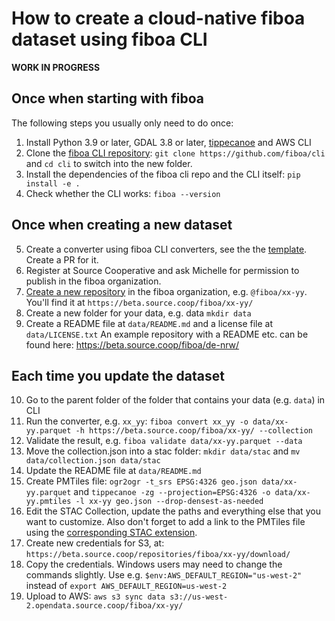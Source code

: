# How to create a cloud-native fiboa dataset using fiboa CLI

**WORK IN PROGRESS**

## Once when starting with fiboa

The following steps you usually only need to do once:

1. Install Python 3.9 or later, GDAL 3.8 or later, [tippecanoe](https://github.com/felt/tippecanoe) and AWS CLI
2. Clone the [fiboa CLI repository](https://github.com/fiboa/cli):
   `git clone https://github.com/fiboa/cli`
   and `cd cli` to switch into the new folder.
3. Install the dependencies of the fiboa cli repo and the CLI itself:
   `pip install -e .`
4. Check whether the CLI works: `fiboa --version`

## Once when creating a new dataset

5. Create a converter using fiboa CLI converters, see the the
   [template](https://github.com/fiboa/cli/blob/main/fiboa_cli/datasets/template.py).
   Create a PR for it.
6. Register at Source Cooperative and ask Michelle for permission to publish in the fiboa organization.
7. [Create a new repository](https://beta.source.coop/repositories/new/) in the fiboa organization, e.g. `@fiboa/xx-yy`.
   You'll find it at `https://beta.source.coop/fiboa/xx-yy/`
8. Create a new folder for your data, e.g. data
   `mkdir data`
9. Create a README file at `data/README.md` and a license file at `data/LICENSE.txt`
   An example repository with a README etc. can be found here:
   <https://beta.source.coop/fiboa/de-nrw/>

## Each time you update the dataset

10. Go to the parent folder of the folder that contains your data (e.g. `data`) in CLI
11. Run the converter, e.g. `xx_yy`:
    `fiboa convert xx_yy -o data/xx-yy.parquet -h https://beta.source.coop/fiboa/xx-yy/ --collection`
12. Validate the result, e.g. `fiboa validate data/xx-yy.parquet --data`
13. Move the collection.json into a stac folder:
    `mkdir data/stac` and `mv data/collection.json data/stac`
14. Update the README file at `data/README.md`
15. Create PMTiles file:
    `ogr2ogr -t_srs EPSG:4326 geo.json data/xx-yy.parquet`
    and
    `tippecanoe -zg --projection=EPSG:4326 -o data/xx-yy.pmtiles -l xx-yy geo.json --drop-densest-as-needed`
16. Edit the STAC Collection, update the paths and everything else that you want to customize.
    Also don't forget to add a link to the PMTiles file using the
    [corresponding STAC extension](https://github.com/stac-extensions/web-map-links?tab=readme-ov-file#pmtiles).
17. Create new credentials for S3, at: `https://beta.source.coop/repositories/fiboa/xx-yy/download/`
18. Copy the credentials.
    Windows users may need to change the commands slightly. Use e.g.
    `$env:AWS_DEFAULT_REGION="us-west-2"` instead of `export AWS_DEFAULT_REGION=us-west-2`
19. Upload to AWS:
    `aws s3 sync data s3://us-west-2.opendata.source.coop/fiboa/xx-yy/`